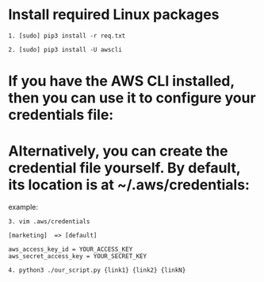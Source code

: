 # Install required Linux packages

```
1. [sudo] pip3 install -r req.txt
```
```
2. [sudo] pip3 install -U awscli
```
# If you have the AWS CLI installed, then you can use it to configure your credentials file:
# Alternatively, you can create the credential file yourself. By default, its location is at ~/.aws/credentials:

example:
```
3. vim .aws/credentials 

[marketing]  => [default]

aws_access_key_id = YOUR_ACCESS_KEY
aws_secret_access_key = YOUR_SECRET_KEY 
```
```
4. python3 ./our_script.py {link1} {link2} {linkN}
```
